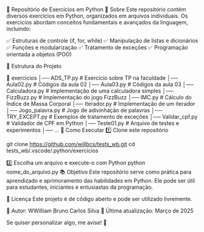 📂 Repositório de Exercícios em Python
📌 Sobre
Este repositório contém diversos exercícios em Python, organizados em arquivos individuais. Os exercícios abordam conceitos fundamentais e avançados da linguagem, incluindo:

✅ Estruturas de controle (if, for, while)
✅ Manipulação de listas e dicionários
✅ Funções e modularização
✅ Tratamento de exceções
✅ Programação orientada a objetos (POO)

📂 Estrutura do Projeto

📁 exercicios
│── ADS_TP.py         # Exercício sobre TP na faculdade
│── Aula02.py         # Códigos da aula 02
│── Aula03.py         # Códigos da aula 03
│── Calculadora.py    # Implementação de uma calculadora simples
│── FizzBuzz.py       # Implementação do jogo FizzBuzz
│── IMC.py            # Cálculo do Índice de Massa Corporal
│── Iterador.py       # Implementação de um iterador
│── Jogo_palavra.py   # Jogo de adivinhação de palavras
│── TRY_EXCEPT.py     # Exemplos de tratamento de exceções
│── Validar_cpf.py    # Validador de CPF em Python
│── Teste01.py        # Arquivo de testes e experimentos
│── ...
🚀 Como Executar
1️⃣ Clone este repositório

git clone https://github.com/willbcs/tests_wb.git
cd tests_wb/.vscode/.python/exercicios

2️⃣ Escolha um arquivo e execute-o com Python
python nome_do_arquivo.py
📚 Objetivo
Este repositório serve como prática para aprendizado e aprimoramento das habilidades em Python. Ele pode ser útil para estudantes, iniciantes e entusiastas da programação.

📜 Licença
Este projeto é de código aberto e pode ser utilizado livremente.

🔗 Autor: WWilliam Bruno Carlos Silva
📅 Última atualização: Março de 2025

Se quiser personalizar algo, me avise! 🚀